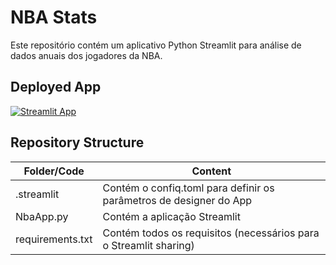 # NBA Stats

Este repositório contém um aplicativo Python Streamlit para análise de dados anuais dos jogadores da NBA.

## Deployed App
[![Streamlit App](https://static.streamlit.io/badges/streamlit_badge_black_white.svg)]()


## Repository Structure
| Folder/Code | Content |
| ------------- | ------------- |
| .streamlit | Contém o confiq.toml para definir os parâmetros de designer do App |
| NbaApp.py | Contém a aplicação Streamlit |
| requirements.txt | Contém todos os requisitos (necessários para o Streamlit sharing) |
